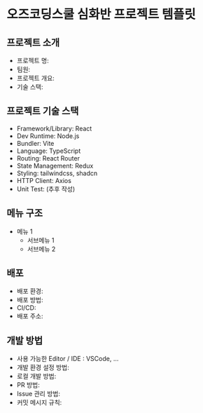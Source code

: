 # 오즈코딩스쿨 심화반 프로젝트 템플릿

## 프로젝트 소개

- 프로젝트 명:
- 팀원:
- 프로젝트 개요:
- 기술 스택:


## 프로젝트 기술 스택

- Framework/Library: React
- Dev Runtime: Node.js
- Bundler: Vite
- Language: TypeScript
- Routing: React Router
- State Management: Redux
- Styling: tailwindcss, shadcn
- HTTP Client: Axios
- Unit Test: (추후 작성)

## 메뉴 구조

- 메뉴 1
  - 서브메뉴 1
  - 서브메뉴 2

## 배포

- 배포 환경:
- 배포 방법:
- CI/CD:
- 배포 주소:

## 개발 방법

- 사용 가능한 Editor / IDE : VSCode, ...
- 개발 환경 설정 방법:
- 로컬 개발 방법:
- PR 방법:
- Issue 관리 방법:
- 커밋 메시지 규칙:
